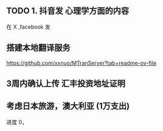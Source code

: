 ## TODO 1. 抖音发 心理学方面的内容
在 X ,facebook 发

## 搭建本地翻译服务

https://github.com/xxnuo/MTranServer?tab=readme-ov-file

## 3周内确认上传 汇丰投资地址证明

## 考虑日本旅游，澳大利亚 (1万支出)

进度 0，

